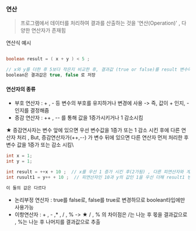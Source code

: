 ### 연산
> 프로그램에서 데이터를 처리하여 결과를 산출하는 것을 '연산(Operation)' , 다양한 연산자가 존재힘

연산식 예시
```java

boolean result = ( x + y ) < 5 ; 

// x와 y를 더한 후 5보다 작은지 비교한 후, 결과값 (true or false)를 result 변수에 저장!
boolean은 결과값은 true, false 로 저장
```

#### 연산자의 종류

- 부호 연산자 : + , - 등 변수의 부호를 유지하거나 변경에 사용 -> 즉, 값이 + 인지, - 인지를 결정해줌
- 증감 연산자 : ++ , -- 를 통해 값을 1증가시키거나 1 감소시킴

★ 증감연사자는 변수 앞에 있으면 우선 변수값을 1증가 또는 1 감소 시킨 후에 다른 연산자 처리 , 
But, 증감연산자가(++,--) 가 변수 뒤에 있으면 다른 연산자 먼저 처리한 후 변수 값을 1증가 또는 감소 시킴\

```java
int x = 1;
int y = 1; 

int result = ++x + 10 ;  // x를 우선 1 증가 시킨 후(2가됨) , 다른 피연산자와 계산함으로 result 값은 12 
int rusult1 = y++ + 10 ;  // 피연산자인 10과 y의 값인 1을 우선 더해 result1 변수에 넣어 값은 11이 된 후 y의 값을 증가시킨다 y -> 2 

이 둘의 값은 다르다 
```

- 논리부정 연산자 : true를 false로, false를 true로 변경하므로 boolean타입에만 사용가능 
- 이항연산자 : + , - ,* , / , %  -> ★ / , % 의 차이점은 /는 나눈 후 몫을 결과값으로 , %는 나눈 후 나머지를 결과값으로 추출  

